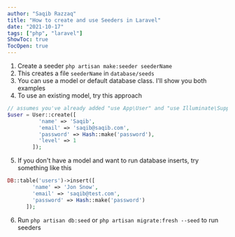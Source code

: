 ```yaml
---
author: "Saqib Razzaq"
title: "How to create and use Seeders in Laravel"
date: "2021-10-17"
tags: ["php", "laravel"]
ShowToc: true
TocOpen: true
---
```


1. Create a seeder `php artisan make:seeder seederName`
2. This creates a file `seederName` in `database/seeds`
3. You can use a model or default database class. I'll show you both examples
4. To use an existing model, try this approach 
```php
// assumes you've already added "use App\User" and "use Illuminate\Support\Facades\Hash;" at top of your file
$user = User::create([
          'name' => 'Saqib',
          'email' => 'saqib@saqib.com',
          'password' => Hash::make('password'),
          'level' => 1
        ]);
```
5. If you don't have a model and want to run database inserts, try something like this
```php
DB::table('users')->insert([
        'name' => 'Jon Snow',
        'email' => 'saqib@test.com',
        'password' => Hash::make('password')
      ]);
```

6. Run `php artisan db:seed` or `php artisan migrate:fresh --seed` to run seeders
